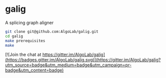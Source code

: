 # galig

A splicing graph aligner

```bash
git clone git@github.com:AlgoLab/galig.git
cd galig
make prerequisites
make
```

[![Join the chat at https://gitter.im/AlgoLab/galig](https://badges.gitter.im/AlgoLab/galig.svg)](https://gitter.im/AlgoLab/galig?utm_source=badge&utm_medium=badge&utm_campaign=pr-badge&utm_content=badge)

